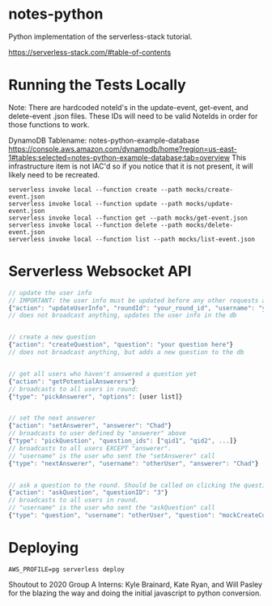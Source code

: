 # notes-python
Python implementation of the serverless-stack tutorial.

https://serverless-stack.com/#table-of-contents



# Running the Tests Locally
Note: There are hardcoded noteId's in the update-event, get-event, and delete-event .json files. These IDs will need to be valid NoteIds in order for those functions to work.

DynamoDB Tablename: notes-python-example-database
https://console.aws.amazon.com/dynamodb/home?region=us-east-1#tables:selected=notes-python-example-database;tab=overview
This infrastructure item is not IAC'd so if you notice that it is not present, it will likely need to be recreated.
```
serverless invoke local --function create --path mocks/create-event.json
serverless invoke local --function update --path mocks/update-event.json
serverless invoke local --function get --path mocks/get-event.json
serverless invoke local --function delete --path mocks/delete-event.json
serverless invoke local --function list --path mocks/list-event.json
```

# Serverless Websocket API
```javascript
// update the user info 
// IMPORTANT: the user info must be updated before any other requests are made, becasue everything is tied to the round
{"action": "updateUserInfo", "roundId": "your_round_id", "username": "your_user_name"}
// does not broadcast anything, updates the user info in the db


// create a new question
{"action": "createQuestion", "question": "your question here"}
// does not broadcast anything, but adds a new question to the db


// get all users who haven't answered a question yet
{"action": "getPotentialAnswerers"} 
// broadcasts to all users in round:
{"type": "pickAnswerer", "options": [user list]}


// set the next answerer
{"action": "setAnswerer", "answerer": "Chad"}
// broadcasts to user defined by "answerer" above
{"type": "pickQuestion", "question_ids": ["qid1", "qid2", ...]}
// broadcasts to all users EXCEPT "answerer". 
// "username" is the user who sent the "setAnswerer" call
{"type": "nextAnswerer", "username": "otherUser", "answerer": "Chad"}


// ask a question to the round. Should be called on clicking the question tile
{"action": "askQuestion", "questionID": "3"}
// broadcasts to all users in round.
// "username" is the user who sent the "askQuestion" call
{"type": "question", "username": "otherUser", "question": "mockCreateContent"}
```


# Deploying
`AWS_PROFILE=pg serverless deploy`

Shoutout to 2020 Group A Interns: Kyle Brainard, Kate Ryan, and Will Pasley for the blazing the way and doing the initial javascript to python conversion.

